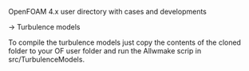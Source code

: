 OpenFOAM 4.x user directory with cases and developments

-> Turbulence models

To compile the turbulence models just copy the contents of the cloned folder to your OF user folder and run the Allwmake scrip in src/TurbulenceModels.
